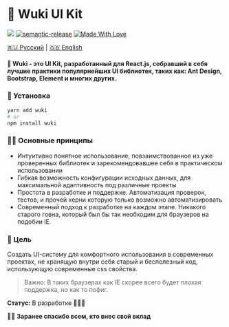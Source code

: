 <h1>🧸 Wuki UI Kit</h1>

[<img src="https://raw.githubusercontent.com/storybooks/brand/master/badge/badge-storybook.svg">](https://wookie-ui.vercel.app)
[![semantic-release](https://img.shields.io/badge/%20%20%F0%9F%93%A6%F0%9F%9A%80-semantic--release-e10079.svg)](https://github.com/semantic-release/semantic-release) [![Made With Love](https://img.shields.io/badge/Made%20With-Love-orange.svg)](https://github.com/chetanraj/awesome-github-badges)

[🇷🇺 Русский](https://github.com/melishev/wookie-ui/tree/master/readme/ru.md) | [🇬🇧 English](https://github.com/melishev/wuki)

#### 🧸 Wuki - это UI Kit, разработанный для React.js, собравший в себя лучшие практики популярнейших UI библиотек, таких как: Ant Design, Bootstrap, Element и многих других.

### 🚀 Установка
```bash
yarn add wuki
# or
npm install wuki
```
### 👋🏼 Основные принципы
- Интуитивно понятное использование, повзаимствованное из уже проверенных библиотек и зарекомендовавшее себя в практическом использовании
- Гибкая возможность конфигурации исходных данных, для максимальной адаптивность под различные проекты
- Простота в разработке и поддержке. Автоматизация проверок, тестов, и прочей херни которую только возможно автоматизировать
- Современный подход к разработке на каждом этапе. Никакого старого говна, который был бы так необходим для браузеров на подобии IE.


### 🎯 Цель
Создать UI-систему для комфортного использования в современных проектах, не хранящую внутри себя старый и бесполезный код, использующую современные css свойства.

> Важно: В таких браузерах как IE скорее всего будет плохая поддержка, но как то пофиг.

**Статус:** В разработке 👨🏻‍💻

🙏🏼 **Заранее спасибо всем, кто внес свой вклад**